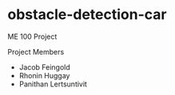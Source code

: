 # obstacle-detection-car

ME 100 Project 



Project Members
- Jacob Feingold
- Rhonin Huggay
- Panithan Lertsuntivit
